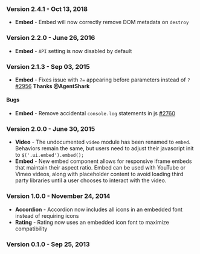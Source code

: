 ### Version 2.4.1 - Oct 13, 2018

- **Embed** - Embed will now correctly remove DOM metadata on `destroy`

### Version 2.2.0 - June 26, 2016

- **Embed** - `API` setting is now disabled by default

### Version 2.1.3 - Sep 03, 2015

- **Embed** - Fixes issue with `?=` appearing before parameters instead of `?` [#2956](https://github.com/Semantic-Org/Semantic-UI/issues/2956) **Thanks @AgentShark**

#### Bugs

- **Embed** - Remove accidental `console.log` statements in js [#2760](https://github.com/Semantic-Org/Semantic-UI/issues/2760)

### Version 2.0.0 - June 30, 2015

- **Video** - The undocumented `video` module has been renamed to `embed`. Behaviors remain the same, but users need to adjust their javascript init to `$('.ui.embed').embed();`
- **Embed** - New embed component allows for responsive iframe embeds that maintain their aspect ratio. Embed can be used with YouTube or Vimeo videos, along with placeholder content to avoid loading third party libraries until a user chooses to interact with the video.

### Version 1.0.0 - November 24, 2014

- **Accordion** - Accordion now includes all icons in an embedded font instead of requiring icons
- **Rating** - Rating now uses an embedded icon font to maximize compatibility

### Version 0.1.0 - Sep 25, 2013